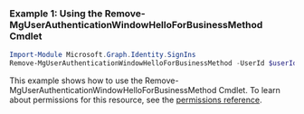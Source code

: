 ### Example 1: Using the Remove-MgUserAuthenticationWindowHelloForBusinessMethod Cmdlet
```powershell
Import-Module Microsoft.Graph.Identity.SignIns
Remove-MgUserAuthenticationWindowHelloForBusinessMethod -UserId $userId -WindowsHelloForBusinessAuthenticationMethodId $windowsHelloForBusinessAuthenticationMethodId
```
This example shows how to use the Remove-MgUserAuthenticationWindowHelloForBusinessMethod Cmdlet.
To learn about permissions for this resource, see the [permissions reference](/graph/permissions-reference).
